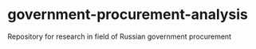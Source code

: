 # government-procurement-analysis
Repository for research in field of Russian government procurement

